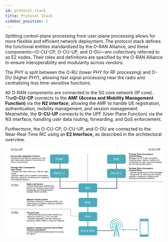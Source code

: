 ```yaml
---
id: protocol_stack
title: Protocol Stack
sidebar_position: 2
---
```


Splitting control-plane processing from user-plane processing allows for more flexible and efficient network deployment. The protocol stack defines the functional entities standardized by the O-RAN Alliance, and these components—O-CU-CP, O-CU-UP, and O-DU—are collectively referred to as E2 nodes. Their roles and definitions are specified by the O-RAN Alliance to ensure interoperability and modularity across vendors.

The PHY is split between the O-RU (lower PHY for RF processing) and O-DU (higher PHY), allowing fast signal processing near the radio and centralizing less time-sensitive functions.

All O-RAN components are connected to the 5G core network (IP core). The**O-CU-CP** connects to the **AMF (Access and Mobility Management Function)** via the **N2 interface**, allowing the AMF to handle UE registration, authentication, mobility management, and session management.
Meanwhile, the **O-CU-UP** connects to the UPF (User Plane Function) via the N3 interface, handling user data routing, forwarding, and QoS enforcement.

Furthermore, the O-CU-CP, O-CU-UP, and O-DU are connected to the Near-Real-Time RIC using an **E2 Interface,** as described in the architectural overview.

![image_overview](/img/oran_protocol_stack.svg)

